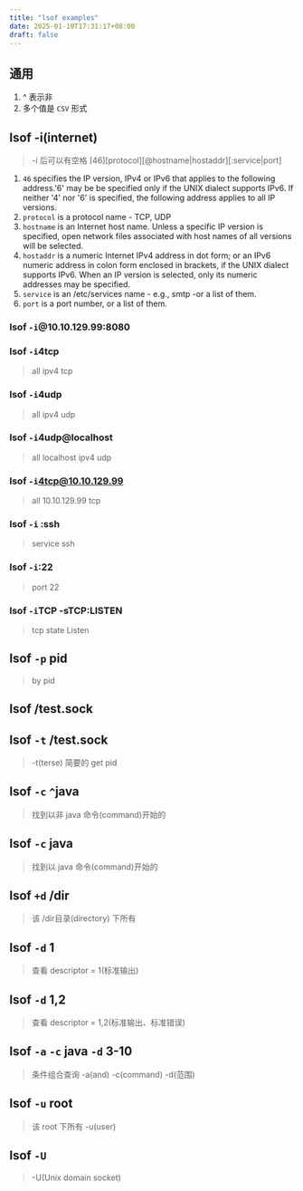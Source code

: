 ```yaml
---
title: "lsof examples"
date: 2025-01-10T17:31:17+08:00
draft: false
---
```


## 通用
1. ^ 表示非
2. 多个值是 `CSV` 形式

## lsof -i(internet)
> -i 后可以有空格
> [46][protocol][@hostname|hostaddr][:service|port]
 
1. `46` specifies the IP version, IPv4 or IPv6 that applies to the following address.'6' may be be specified only if the UNIX dialect supports IPv6.  If neither '4' nor '6' is specified, the following address applies to all IP versions.  
2. `protocol` is a protocol name - TCP, UDP  
3. `hostname` is an Internet host name.  Unless a specific IP version is specified, open network files associated with host names of all versions will be selected.  
4. `hostaddr` is a numeric Internet IPv4 address in dot form; or an IPv6 numeric address in colon form enclosed in brackets, if the UNIX dialect supports IPv6.  When an IP version is selected, only its numeric addresses may be specified.  
5. `service` is an /etc/services name - e.g., smtp -or a list of them.  
6. `port` is a port number, or a list of them.


### lsof `-i`@10.10.129.99:8080 

### lsof `-i`4tcp

> all ipv4 tcp

### lsof `-i`4udp

> all ipv4 udp

### lsof `-i`4udp@localhost

> all localhost ipv4 udp

### lsof `-i`4tcp@10.10.129.99

> all 10.10.129.99 tcp 

### lsof `-i` :ssh

> service ssh

### lsof `-i`:22

> port 22

### lsof `-i`TCP -sTCP:LISTEN

> tcp state Listen


## lsof `-p` pid

> by pid

## lsof /test.sock 

## lsof `-t` /test.sock  

> -t(terse) 简要的 get pid

## lsof `-c` `^`java 

> 找到以非 java 命令(command)开始的

## lsof `-c` java 

> 找到以 java 命令(command)开始的

## lsof `+d` /dir

>  该 /dir目录(directory) 下所有

## lsof `-d` 1

> 查看 descriptor = 1(标准输出)

## lsof `-d` 1,2

> 查看 descriptor = 1,2(标准输出、标准错误)

## lsof `-a` `-c` java `-d` 3-10    
> 条件组合查询 -a(and) -c(command) -d(范围)

## lsof `-u` root

> 该 root 下所有 -u(user)

## lsof `-U`

> -U(Unix domain socket)
